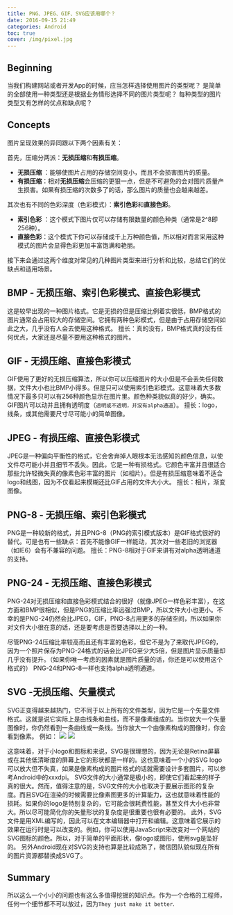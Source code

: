 ```yaml
---
title: PNG、JPEG、GIF、SVG应该用哪个？
date: 2016-09-15 21:49
categories: Android
toc: true
cover: /img/pixel.jpg
---
```

## Beginning
当我们构建网站或者开发App的时候，应当怎样选择使用图片的类型呢？
是简单的全部使用一种类型还是根据业务情形选择不同的图片类型呢？
每种类型的图片类型又有怎样的优点和缺点呢？
<!--more-->
## Concepts
图片呈现效果的异同跟以下两个因素有关：

首先，压缩分两派：**无损压缩**和**有损压缩**。
- **无损压缩** ：能够使图片占用的存储空间变小，而且不会损害图片的质量。
- **有损压缩**：相对**无损压缩**会压缩的更狠一点，但是不可避免的会对图片质量产生损害。如果有损压缩的次数多了的话，那么图片的质量也会越来越差。

其次也有不同的色彩深度（色彩模式）：**索引色彩**和**直接色彩**。
- **索引色彩** ：这个模式下图片仅可以存储有限数量的颜色种类（通常是2^8即256种）。
- **直接色彩**：这个模式下你可以存储成千上万种颜色值，所以相对而言采用这种模式的图片会显得色彩更加丰富饱满和艳丽。

接下来会通过这两个维度对常见的几种图片类型来进行分析和比较，总结它们的优缺点和适用场景。

## BMP - 无损压缩、索引色彩模式、直接色彩模式
这是较早出现的一种图片格式。它是无损的但是压缩比例着实很低，BMP格式的图片通常会占用较大的存储空间。它拥有两种色彩模式，但是由于占用存储空间如此之大，几乎没有人会去使用这种格式。
擅长：真的没有，BMP格式真的没有任何优点，大家还是尽量不要用这种格式的图片。

## GIF - 无损压缩、直接色彩模式
GIF使用了更好的无损压缩算法，所以你可以压缩图片的大小但是不会丢失任何数据，文件大小也比BMP小得多。但是只可以使用索引色彩模式。这意味着大多数情况下最多只可以有256种颜色显示在图片里。颜色种类貌似真的好少，确实。GIF图片可以动并且拥有透明度（`透明或不透明，并没有alpha通道`）。
擅长：logo，线条，或其他需要尺寸尽可能小的简单图像。

## JPEG - 有损压缩、直接色彩模式
JPEG是一种偏向平衡性的格式，它会舍弃掉人眼根本无法感知的颜色信息，以使文件尽可能小并且细节不丢失。因此，它是一种有损格式。它颜色丰富并且很适合那些允许轻微失真的像素色彩丰富的图片（如相片）。但是有损压缩意味着不适合logo和线图，因为不仅看起来模糊还比GIF占用的文件大小大。
擅长：相片，渐变图像。

## PNG-8 - 无损压缩、索引色彩模式
PNG是一种较新的格式，并且PNG-8（PNG的索引模式版本）是GIF格式很好的替代。可是也有一些缺点：首先不能像GIF一样能动，其次对一些老旧的浏览器（如IE6）会有不兼容的问题。
擅长：PNG-8相对于GIF来讲有对alpha透明通道的支持。

## PNG-24 - 无损压缩、直接色彩模式
PNG-24对无损压缩和直接色彩模式结合的很好（就像JPEG一样色彩丰富），在这方面和BMP很相似，但是PNG的压缩比率远强过BMP，所以文件大小也更小。不幸的是PNG-24仍然会比JPEG，GIF，PNG-8占用更多的存储空间，所以如果你对文件大小很在意的话，还是要考虑是否要选择以上的一种。

尽管PNG-24压缩比率较高而且还有丰富的色彩，但它不是为了来取代JPEG的，因为一个照片保存为PNG-24格式的话会比JPEG至少大5倍，但是图片显示质量却几乎没有提升。（如果你唯一考虑的因素就是图片质量的话，你还是可以使用这个格式的）
PNG-24和PNG-8一样也支持alpha透明通道。

## SVG -无损压缩、矢量模式
SVG正变得越来越热门，它不同于以上所有的文件类型，因为它是一个矢量文件格式。这就是说它实际上是由线条和曲线，而不是像素组成的。当你放大一个矢量图像时，你仍然看到一条曲线或一条线。当你放大一个由像素构成的图像时，你会看到像素。
例如：
![](http://upload-images.jianshu.io/upload_images/174711-a9016bf1f886252a.png?imageMogr2/auto-orient/strip%7CimageView2/2/w/1240)
![](http://upload-images.jianshu.io/upload_images/174711-b2a169cc588490f6.png?imageMogr2/auto-orient/strip%7CimageView2/2/w/1240)

这意味着，对于小logo和图标和来说，SVG是很理想的，因为无论是Retina屏幕或在其他低清晰度的屏幕上它的形状都是一样的。这也意味着一个小的SVG logo可以放大但不失真，如果是像素构成的图片格式的话就需要设计多套图片，可以参考Android中的xxxdpi。
SVG文件的大小通常是极小的，即使它们看起来的样子真的很大。然而，值得注意的是，SVG文件的大小也取决于要展示图形的复杂度。而且SVG在渲染的时候需要比像素图更多的计算能力，这也就意味着性能的损耗。如果你的logo是特别复杂的，它可能会很耗费性能，甚至文件大小也非常大。所以尽可能简化你的矢量形状的复杂度是很重要也很有必要的。
此外，SVG文件是用XML编写的，因此可以在文本编辑器中打开和编辑。这意味着它展示的效果在运行时是可以改变的。例如，你可以使用JavaScript来改变对一个网站的SVG图标的颜色。所以，对于简单的平面形状，像logo或图形，使用svg是坠好的。
另外Android现在对SVG的支持也算是比较成熟了，微信团队貌似现在所有的图片资源都替换成SVG了。

## Summary
所以这么一个小小的问题也有这么多值得挖掘的知识点。作为一个合格的工程师，任何一个细节都不可以放过，因为`They just make it better`.
